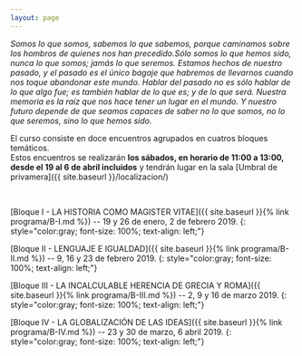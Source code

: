 ```yaml
---
layout: page
---
```


<i>Somos lo que somos, sabemos lo que sabemos, porque caminamos sobre los hombros de quienes nos han precedido.Sólo somos lo que hemos sido, nunca lo que somos; jamás lo que seremos. Estamos hechos de nuestro pasado, y el pasado es el único bagaje que habremos de llevarnos cuando nos toque abandonar este mundo. Hablar del pasado no es sólo hablar de lo que algo fue; es también hablar de lo que es; y de lo que será. Nuestra memoria es la raíz que nos hace tener un lugar en el mundo. Y nuestro futuro depende de que seamos capaces de saber no lo que somos, no lo que seremos, sino lo que hemos sido.</i>
<br>

El curso consiste en doce encuentros agrupados en cuatros bloques temáticos.<br>
Estos encuentros se realizarán <b>los sábados, en horario de 11:00 a 13:00, desde el 19 al 6 de abril incluidos</b> y tendrán lugar en la sala [Umbral de privamera]({{ site.baseurl }}/localizacion/)

<br>

[Bloque I - LA HISTORIA COMO MAGISTER VITAE]({{ site.baseurl }}{% link programa/B-I.md %})
-- 19 y 26 de enero, 2 de febrero 2019.
{: style="color:gray; font-size: 100%; text-align: left;"}

[Bloque II - LENGUAJE E IGUALDAD]({{ site.baseurl }}{% link programa/B-II.md %})
-- 9, 16 y 23 de febrero 2019.
{: style="color:gray; font-size: 100%; text-align: left;"}

[Bloque III - LA INCALCULABLE HERENCIA DE GRECIA Y ROMA]({{ site.baseurl }}{% link programa/B-III.md %})
-- 2, 9 y 16 de marzo 2019.
{: style="color:gray; font-size: 100%; text-align: left;"}

[Bloque IV - LA GLOBALIZACIÓN DE LAS IDEAS]({{ site.baseurl }}{% link programa/B-IV.md %})
-- 23 y 30 de marzo, 6 abril 2019.
{: style="color:gray; font-size: 100%; text-align: left;"}
